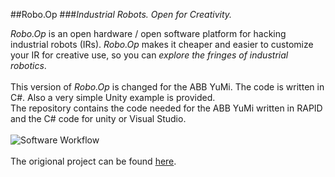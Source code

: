 ##Robo.Op
###*Industrial Robots. Open for Creativity.*


_Robo.Op_ is an open hardware / open software platform for hacking industrial robots (IRs). 
_Robo.Op_ makes it cheaper and easier to customize your IR for creative use, so you can _explore the fringes of industrial robotics_.
<br/><br/>
This version of _Robo.Op_ is changed for the ABB YuMi. The code is written in C#. Also a very simple Unity example is provided.
<br/>
The repository contains the code needed for the ABB YuMi written in RAPID and the C# code for unity or Visual Studio.
<br/><br/>
![Software Workflow](https://github.com/peopleplusrobots/robo-op/blob/master/robo-op/for%20ABB%20robots/code/software%20workflow.png)
<br/><br/>
The origional project can be found [here](https://github.com/peopleplusrobots/robo-op).
<br/>